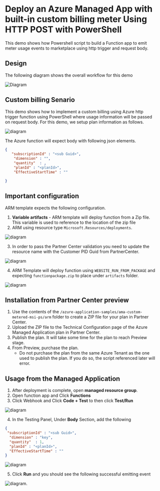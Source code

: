 # Deploy an Azure Managed App with built-in custom billing meter Using HTTP POST with PowerShell

This demo shows how Powershell script to build a Function app to emit meter usage events to marketplace using http trigger and request body.

## Design

The following diagram shows the overall workflow for this demo

![Diagram](./images/Diagram.png)

## Custom billing Senario

This demo shows how to implement a custom billing using Azure http trigger function using PowerShell where usage information will be passed on request body. For this demo, we setup plan information as follows.

![diagram](./images/Diagram5.png)

The Azure function will expect body with following json elements.

```json
{
   "subscriptionId" : "<sub Guid>",
    "dimension" : "",
    "quantity"  : ,
    "planId" : "<planId>",
    "EffectiveStartTime" : ""

}
```

## Important configuration

ARM template expects the following configuration.

1. **Variable artifacts** - ARM template will deploy function from a Zip file. This variable is used to reference to the location of the zip file
2. ARM using resource type `Microsoft.Resources/deployments`.

  ![diagram](./images/Diagram2.png)

3. In order to pass the Partner Center validation you need to update the resource name with the Customer PID Guid from PartnerCenter.

  ![diagram](./images/Diagram3.png)

4. ARM Template will deploy function using `WEBSITE_RUN_FROM_PACKAGE` and expecting `functionpackage.zip` to place under `artifacts` folder.

  ![diagram](./images/Diagram4.png)

## Installation from Partner Center preview

1. Use the contents of the `/azure-application-samples/ama-custom-metered-msi-ps/arm` folder to create a ZIP file for your plan in Partner Center.
1. Upload the ZIP file to the Technical Configuration page of the Azure Managed Application plan in Partner Center.
1. Publish the plan. It will take some time for the plan to reach Preview stage.
1. From Preview, purchase the plan.
    - Do not purchase the plan from the same Azure Tenant as the one used to publish the plan. If you do so, the script referenced later will error.

## Usage from the Managed Application

1. After deployment is complete, open **managed resource group**.
2. Open function app and Click **Functions**
3. Click Webhook  and Click **Code + Test** to then click **Test/Run**

  ![diagram](./images/Diagram7.png)

4. In the Testing Panel, Under **Body** Section, add the following 

  ```json
  {
   "subscriptionId" : "<sub Guid>",
    "dimension" : "key",
    "quantity"  : 1,
    "planId" : "<planId>",
    "EffectiveStartTime" : ""
  }
  ```

  ![diagram](./images/Diagram8.png)

5. Click **Run** and you should see the following successful emitting event

![diagram](./images/Diagram9.png).
